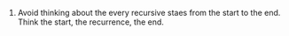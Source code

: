 1. Avoid thinking about the every recursive staes from the start to the end. Think the start, the recurrence, the end. 
